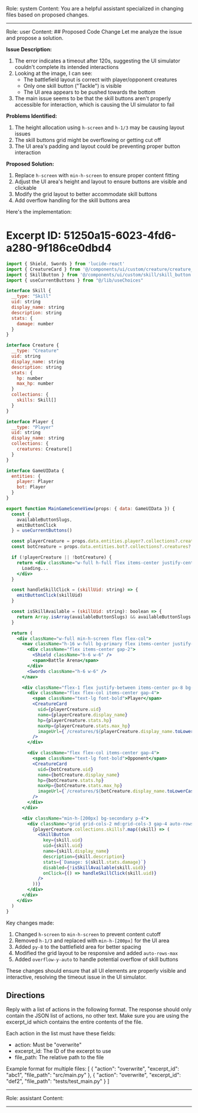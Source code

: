 Role: system
Content: You are a helpful assistant specialized in changing files based on proposed changes.
__________________
Role: user
Content: ## Proposed Code Change
Let me analyze the issue and propose a solution.

**Issue Description:**
1. The error indicates a timeout after 120s, suggesting the UI simulator couldn't complete its intended interactions
2. Looking at the image, I can see:
   - The battlefield layout is correct with player/opponent creatures
   - Only one skill button ("Tackle") is visible
   - The UI area appears to be pushed towards the bottom
3. The main issue seems to be that the skill buttons aren't properly accessible for interaction, which is causing the UI simulator to fail

**Problems Identified:**
1. The height allocation using `h-screen` and `h-1/3` may be causing layout issues
2. The skill buttons grid might be overflowing or getting cut off
3. The UI area's padding and layout could be preventing proper button interaction

**Proposed Solution:**
1. Replace `h-screen` with `min-h-screen` to ensure proper content fitting
2. Adjust the UI area's height and layout to ensure buttons are visible and clickable
3. Modify the grid layout to better accommodate skill buttons
4. Add overflow handling for the skill buttons area

Here's the implementation:

# Excerpt ID: 51250a15-6023-4fd6-a280-9f186ce0dbd4
```jsx main_game/templates/MainGameScene.tsx
import { Shield, Swords } from 'lucide-react'
import { CreatureCard } from '@/components/ui/custom/creature/creature_card'
import { SkillButton } from '@/components/ui/custom/skill/skill_button'
import { useCurrentButtons } from "@/lib/useChoices"

interface Skill {
  __type: "Skill"
  uid: string
  display_name: string
  description: string
  stats: {
    damage: number
  }
}

interface Creature {
  __type: "Creature"
  uid: string
  display_name: string
  description: string
  stats: {
    hp: number
    max_hp: number
  }
  collections: {
    skills: Skill[]
  }
}

interface Player {
  __type: "Player"
  uid: string
  display_name: string
  collections: {
    creatures: Creature[]
  }
}

interface GameUIData {
  entities: {
    player: Player
    bot: Player
  }
}

export function MainGameSceneView(props: { data: GameUIData }) {
  const {
    availableButtonSlugs,
    emitButtonClick
  } = useCurrentButtons()

  const playerCreature = props.data.entities.player?.collections?.creatures?.[0]
  const botCreature = props.data.entities.bot?.collections?.creatures?.[0]

  if (!playerCreature || !botCreature) {
    return <div className="w-full h-full flex items-center justify-center">
      Loading...
    </div>
  }

  const handleSkillClick = (skillUid: string) => {
    emitButtonClick(skillUid)
  }

  const isSkillAvailable = (skillUid: string): boolean => {
    return Array.isArray(availableButtonSlugs) && availableButtonSlugs.includes(skillUid)
  }

  return (
    <div className="w-full min-h-screen flex flex-col">
      <nav className="h-16 w-full bg-primary flex items-center justify-between px-4">
        <div className="flex items-center gap-2">
          <Shield className="h-6 w-6" />
          <span>Battle Arena</span>
        </div>
        <Swords className="h-6 w-6" />
      </nav>

      <div className="flex-1 flex justify-between items-center px-8 bg-background py-8">
        <div className="flex flex-col items-center gap-4">
          <span className="text-lg font-bold">Player</span>
          <CreatureCard
            uid={playerCreature.uid}
            name={playerCreature.display_name}
            hp={playerCreature.stats.hp}
            maxHp={playerCreature.stats.max_hp}
            imageUrl={`/creatures/${playerCreature.display_name.toLowerCase()}.png`}
          />
        </div>

        <div className="flex flex-col items-center gap-4">
          <span className="text-lg font-bold">Opponent</span>
          <CreatureCard
            uid={botCreature.uid}
            name={botCreature.display_name}
            hp={botCreature.stats.hp}
            maxHp={botCreature.stats.max_hp}
            imageUrl={`/creatures/${botCreature.display_name.toLowerCase()}.png`}
          />
        </div>
      </div>

      <div className="min-h-[200px] bg-secondary p-4">
        <div className="grid grid-cols-2 md:grid-cols-3 gap-4 auto-rows-max overflow-y-auto">
          {playerCreature.collections.skills?.map((skill) => (
            <SkillButton
              key={skill.uid}
              uid={skill.uid}
              name={skill.display_name}
              description={skill.description}
              stats={`Damage: ${skill.stats.damage}`}
              disabled={!isSkillAvailable(skill.uid)}
              onClick={() => handleSkillClick(skill.uid)}
            />
          ))}
        </div>
      </div>
    </div>
  )
}
```

Key changes made:
1. Changed `h-screen` to `min-h-screen` to prevent content cutoff
2. Removed `h-1/3` and replaced with `min-h-[200px]` for the UI area
3. Added `py-8` to the battlefield area for better spacing
4. Modified the grid layout to be responsive and added `auto-rows-max`
5. Added `overflow-y-auto` to handle potential overflow of skill buttons

These changes should ensure that all UI elements are properly visible and interactive, resolving the timeout issue in the UI simulator.

## Directions
Reply with a list of actions in the following format. The response should only contain the JSON list of actions, no other text.
Make sure you are using the excerpt_id which contains the entire contents of the file.

Each action in the list must have these fields:
- action: Must be "overwrite"
- excerpt_id: The ID of the excerpt to use
- file_path: The relative path to the file

Example format for multiple files:
[
    {
        "action": "overwrite",
        "excerpt_id": "abc1",
        "file_path": "src/main.py"
    },
    {
        "action": "overwrite",
        "excerpt_id": "def2",
        "file_path": "tests/test_main.py"
    }
]
__________________
Role: assistant
Content: 
__________________
